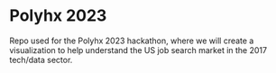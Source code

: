 # Polyhx 2023

Repo used for the Polyhx 2023 hackathon, where we will create a visualization to help understand the US job search market in the 2017 tech/data sector.
